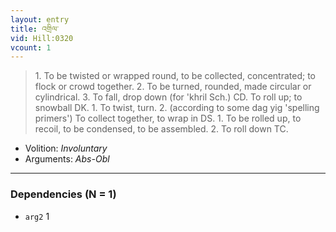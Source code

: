 ```yaml
---
layout: entry
title: འགྲིལ་
vid: Hill:0320
vcount: 1
---
```

> 1\. To be twisted or wrapped round, to be collected, concentrated; to flock or crowd together\. 2\. To be turned, rounded, made circular or cylindrical\. 3\. To fall, drop down (for 'khril Sch\.) CD\. To roll up; to snowball DK\. 1\. To twist, turn\. 2\. (according to some dag yig 'spelling primers') To collect together, to wrap in DS\. 1\. To be rolled up, to recoil, to be condensed, to be assembled\. 2\. To roll down TC\.

* Volition: _Involuntary_
* Arguments: _Abs-Obl_

---

### Dependencies (N = 1)
* `arg2` 1
